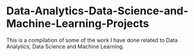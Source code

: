 # Data-Analytics-Data-Science-and-Machine-Learning-Projects
This is a compilation of some of the work I have done related to Data Analytics, Data Science and Machine Learning.
